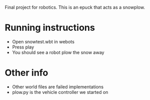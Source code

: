 Final project for robotics. This is an epuck that acts as a snowplow.

# Running instructions
- Open snowtest.wbt in webots
- Press play
- You should see a robot plow the snow away

# Other info
- Other world files are failed implementations
- plow.py is the vehicle controller we started on 